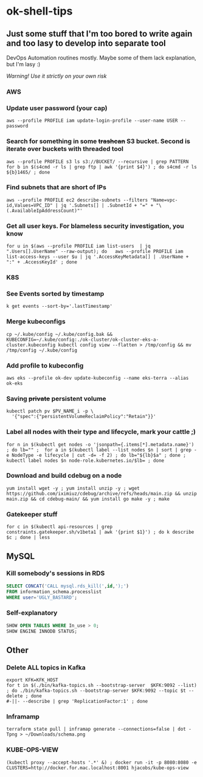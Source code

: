 # ok-shell-tips

## Just some stuff that I'm too bored to write again and too lasy to develop into separate tool

DevOps Automation routines mostly. Maybe some of them lack explanation, but I'm lasy :)

_Warning! Use it strictly on your own risk_ 

### AWS

### Update user password (your cap)
```shell
aws --profile PROFILE iam update-login-profile --user-name USER --password
```

### Search for something in some ~~trashcan~~ S3 bucket. Second is iterate over buckets with threaded tool
```shell
aws --profile PROFILE s3 ls s3://BUCKET/ --recursive | grep PATTERN
for b in $(s4cmd -r ls | grep ftp | awk '{print $4}') ; do s4cmd -r ls ${b}1465/ ; done
```

### Find subnets that are short of IPs
```shell
aws --profile PROFILE ec2 describe-subnets --filters "Name=vpc-id,Values=VPC_ID" | jq '.Subnets[] | .SubnetId + "=" + "\(.AvailableIpAddressCount)"'
```

### Get all user keys. For blameless security investigation, you know
```shell
for u in $(aws --profile PROFILE iam list-users  | jq ".Users[].UserName" --raw-output); do   aws --profile PROFILE iam list-access-keys --user $u | jq '.AccessKeyMetadata[] | .UserName + ":" + .AccessKeyId' ; done
```

### K8S

### See Events sorted by timestamp
````shell
k get events --sort-by='.lastTimestamp'
````

### Merge kubeconfigs
```shell
cp ~/.kube/config ~/.kube/config.bak && KUBECONFIG=~/.kube/config:./ok-cluster/ok-cluster-eks-a-cluster.kubeconfig kubectl config view --flatten > /tmp/config && mv /tmp/config ~/.kube/config
```

### Add profile to kubeconfig
```shell
aws eks --profile ok-dev update-kubeconfig --name eks-terra --alias ok-eks
```

### Saving ~~private~~ persistent volume
```shell
kubectl patch pv $PV_NAME_i -p \
  '{"spec":{"persistentVolumeReclaimPolicy":"Retain"}}'
```

### Label all nodes with their type and lifecycle, mark your cattle ;)
```shell
for n in $(kubectl get nodes -o 'jsonpath={.items[*].metadata.name}') ; do lb="" ;  for a in $(kubectl label --list nodes $n | sort | grep -e NodeType -e lifecycle | cut -d= -f 2) ; do lb="${lb}$a" ; done ; kubectl label nodes $n node-role.kubernetes.io/$lb= ; done
```

### Download and build cdebug on a node
```shell
yum install wget -y ; yum install unzip -y ; wget https://github.com/iximiuz/cdebug/archive/refs/heads/main.zip && unzip main.zip && cd cdebug-main/ && yum install go make -y ; make
```

### Gatekeeper stuff 
```shell
for c in $(kubectl api-resources | grep constraints.gatekeeper.sh/v1beta1 | awk '{print $1}') ; do k describe $c ; done | less
````

## MySQL

### Kill somebody's sessions in RDS
```SQL
SELECT CONCAT('CALL mysql.rds_kill(',id,');')
FROM information_schema.processlist
WHERE user='UGLY_BASTARD';
```

### Self-explanatory
```SQL
SHOW OPEN TABLES WHERE In_use > 0;
SHOW ENGINE INNODB STATUS;

```

## Other

### Delete ALL topics in Kafka
```shell
export KFK=KFK_HOST
for t in $(./bin/kafka-topics.sh --bootstrap-server  $KFK:9092 --list) ; do ./bin/kafka-topics.sh --bootstrap-server $KFK:9092 --topic $t --delete ; done
#-||- --describe | grep 'ReplicationFactor:1' ; done
```

### Inframamp
```shell
terraform state pull | inframap generate --connections=false | dot -Tpng > ~/Downloads/schema.png
```
### KUBE-OPS-VIEW
````shell
(kubectl proxy --accept-hosts '.*' &) ; docker run -it -p 8080:8080 -e CLUSTERS=http://docker.for.mac.localhost:8001 hjacobs/kube-ops-view
````
